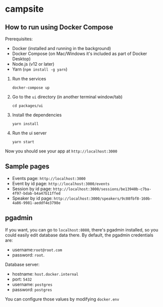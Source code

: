 # campsite

## How to run using Docker Compose
Prerequisites: 
- Docker (installed and running in the background)
- Docker Compose (on Mac/Windows it's included as part of Docker Desktop)
- Node.js (v12 or later)
- Yarn (`npm install -g yarn`)

1. Run the services
    ```
    docker-compose up
    ```
2. Go to the `ui` directory (in another terminal window/tab)
    ```
    cd packages/ui
    ```
3. Install the dependencies
    ```
    yarn install
    ```
4. Run the ui server
    ```
    yarn start
    ```

Now you should see your app at `http://localhost:3000`
 
 ## Sample pages
 - Events page: `http://localhost:3000`
 - Event by id page: `http://localhost:3000/events`
 - Session by id page: `http://localhost:3000/sessions/be13940b-c7ba-4f97-bdab-b4a47b11ffed`
 - Speaker by id page: `http://localhost:3000/speakers/9c08fbf8-160b-4a86-9981-aeddf4e3798e`
 
 ## pgadmin
If you want, you can go to `localhost:8080`, there's pgadmin installed, so you could easily edit database data there. By default, the pgadmin credentials are:
 - username:`root@root.com`
 - password: `root`. 
 
 Database server:
 - hostname: `host.docker.internal`
 - port: `5432`
 - username: `postgres`
 - password: `postgres`
 
You can configure those values by modifying `docker.env`

